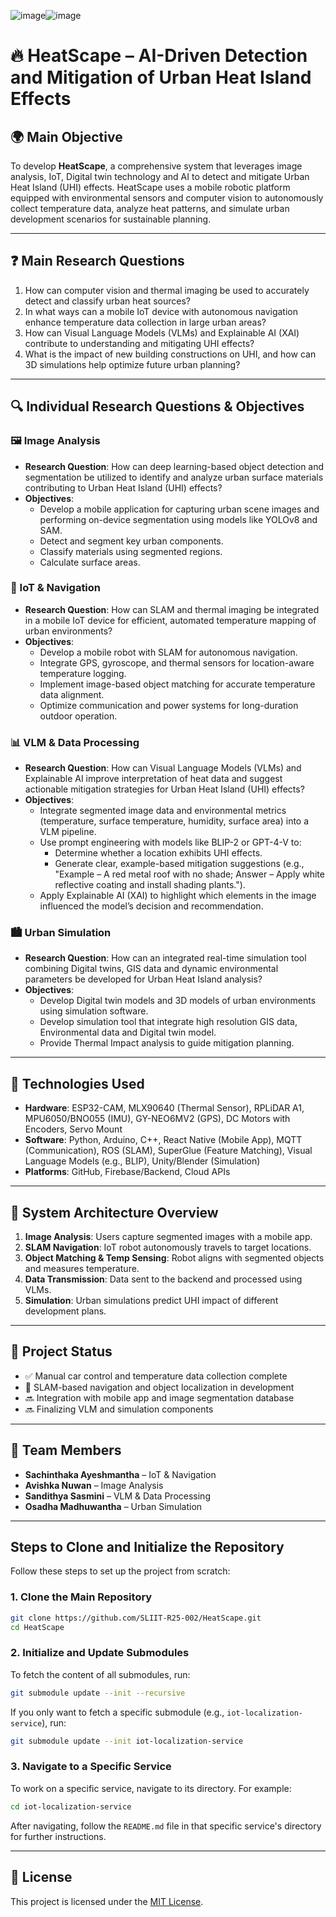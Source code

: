 ![image](https://github.com/user-attachments/assets/44e65a6f-c6f4-46aa-9c26-2862e91a6404)![image](https://github.com/user-attachments/assets/087c06c3-9b3b-4a12-8574-8d813e487665)
# 🔥 HeatScape – AI-Driven Detection and Mitigation of Urban Heat Island Effects

## 🌍 Main Objective
To develop **HeatScape**, a comprehensive system that leverages image analysis, IoT, Digital twin technology and AI to detect and mitigate Urban Heat Island (UHI) effects. HeatScape uses a mobile robotic platform equipped with environmental sensors and computer vision to autonomously collect temperature data, analyze heat patterns, and simulate urban development scenarios for sustainable planning.

---

## ❓ Main Research Questions
1. How can computer vision and thermal imaging be used to accurately detect and classify urban heat sources?
2. In what ways can a mobile IoT device with autonomous navigation enhance temperature data collection in large urban areas?
3. How can Visual Language Models (VLMs) and Explainable AI (XAI) contribute to understanding and mitigating UHI effects?
4. What is the impact of new building constructions on UHI, and how can 3D simulations help optimize future urban planning?

---

## 🔍 Individual Research Questions & Objectives

### 🖼️ Image Analysis
- **Research Question**: How can deep learning-based object detection and segmentation be utilized to identify and analyze urban surface materials contributing to Urban Heat Island (UHI) effects?
- **Objectives**:
  - Develop a mobile application for capturing urban scene images and performing on-device segmentation using models like YOLOv8 and SAM.
  - Detect and segment key urban components.
  - Classify materials using segmented regions.
  - Calculate surface areas.


### 🔧 IoT & Navigation
- **Research Question**: How can SLAM and thermal imaging be integrated in a mobile IoT device for efficient, automated temperature mapping of urban environments?
- **Objectives**:
  - Develop a mobile robot with SLAM for autonomous navigation.
  - Integrate GPS, gyroscope, and thermal sensors for location-aware temperature logging.
  - Implement image-based object matching for accurate temperature data alignment.
  - Optimize communication and power systems for long-duration outdoor operation.

### 📊 VLM & Data Processing
- **Research Question**: How can Visual Language Models (VLMs) and Explainable AI improve interpretation of heat data and suggest actionable mitigation strategies for Urban Heat Island (UHI) effects?
- **Objectives**:
  - Integrate segmented image data and environmental metrics (temperature, surface temperature, humidity, surface area) into a VLM pipeline.
  - Use prompt engineering with models like BLIP-2 or GPT-4-V to:
    - Determine whether a location exhibits UHI effects.
    - Generate clear, example-based mitigation suggestions (e.g., "Example – A red metal roof with no shade; Answer – Apply white reflective coating and install shading plants.").
  - Apply Explainable AI (XAI) to highlight which elements in the image influenced the model’s decision and recommendation.

### 🏙️ Urban Simulation
- **Research Question**: How can an integrated real-time simulation tool combining Digital twins, GIS data and dynamic environmental parameters be developed for Urban Heat Island analysis?
- **Objectives**:
  - Develop Digital twin models and 3D models of urban environments using simulation software.
  - Develop simulation tool that integrate high resolution GIS data, Environmental data and Digital twin model. 
  - Provide Thermal Impact analysis to guide mitigation planning.

---

## 🔩 Technologies Used
- **Hardware**: ESP32-CAM, MLX90640 (Thermal Sensor), RPLiDAR A1, MPU6050/BNO055 (IMU), GY-NEO6MV2 (GPS), DC Motors with Encoders, Servo Mount
- **Software**: Python, Arduino, C++, React Native (Mobile App), MQTT (Communication), ROS (SLAM), SuperGlue (Feature Matching), Visual Language Models (e.g., BLIP), Unity/Blender (Simulation)
- **Platforms**: GitHub, Firebase/Backend, Cloud APIs

---

## 🧭 System Architecture Overview
1. **Image Analysis**: Users capture segmented images with a mobile app.
2. **SLAM Navigation**: IoT robot autonomously travels to target locations.
3. **Object Matching & Temp Sensing**: Robot aligns with segmented objects and measures temperature.
4. **Data Transmission**: Data sent to the backend and processed using VLMs.
5. **Simulation**: Urban simulations predict UHI impact of different development plans.

---

## 🚀 Project Status
- ✅ Manual car control and temperature data collection complete
- 🔄 SLAM-based navigation and object localization in development
- 🔜 Integration with mobile app and image segmentation database
- 🔜 Finalizing VLM and simulation components

---

## 👥 Team Members
- **Sachinthaka Ayeshmantha** – IoT & Navigation
- **Avishka Nuwan** – Image Analysis
- **Sandithya Sasmini** – VLM & Data Processing
- **Osadha Madhuwantha** – Urban Simulation

---

## Steps to Clone and Initialize the Repository

Follow these steps to set up the project from scratch:

### 1. Clone the Main Repository
```bash
git clone https://github.com/SLIIT-R25-002/HeatScape.git
cd HeatScape
```

### 2. Initialize and Update Submodules
To fetch the content of all submodules, run:
```bash
git submodule update --init --recursive
```

If you only want to fetch a specific submodule (e.g., `iot-localization-service`), run:
```bash
git submodule update --init iot-localization-service
```

### 3. Navigate to a Specific Service
To work on a specific service, navigate to its directory. For example:
```bash
cd iot-localization-service
```

After navigating, follow the `README.md` file in that specific service's directory for further instructions.

---

## 📄 License
This project is licensed under the [MIT License](LICENSE).
